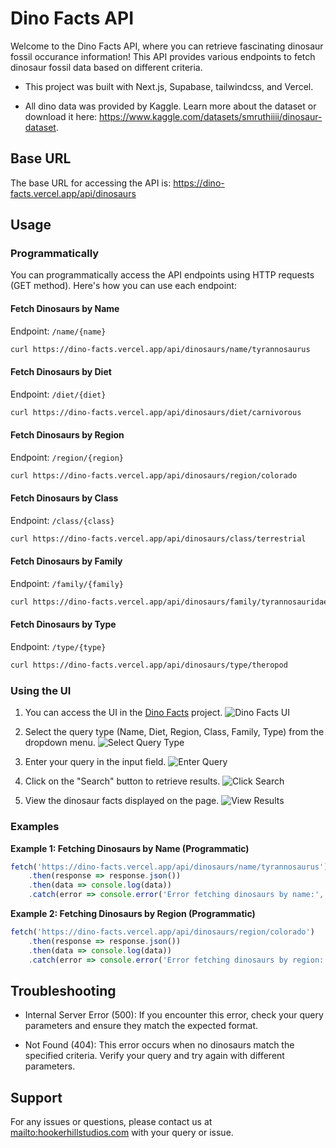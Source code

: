 # Dino Facts API

Welcome to the Dino Facts API, where you can retrieve fascinating dinosaur fossil occurance information! This API provides various endpoints to fetch dinosaur fossil data based on different criteria.

- This project was built with Next.js, Supabase, tailwindcss, and Vercel. 

- All dino data was provided by Kaggle. Learn more about the dataset or download it here: https://www.kaggle.com/datasets/smruthiiii/dinosaur-dataset.

## Base URL

The base URL for accessing the API is: https://dino-facts.vercel.app/api/dinosaurs

## Usage

### Programmatically

You can programmatically access the API endpoints using HTTP requests (GET method). Here's how you can use each endpoint:

#### Fetch Dinosaurs by Name

Endpoint: `/name/{name}`

```bash
curl https://dino-facts.vercel.app/api/dinosaurs/name/tyrannosaurus
```

#### Fetch Dinosaurs by Diet

Endpoint: `/diet/{diet}`

```bash
curl https://dino-facts.vercel.app/api/dinosaurs/diet/carnivorous
```

#### Fetch Dinosaurs by Region

Endpoint: `/region/{region}`

```bash
curl https://dino-facts.vercel.app/api/dinosaurs/region/colorado
```

#### Fetch Dinosaurs by Class

Endpoint: `/class/{class}`

```bash
curl https://dino-facts.vercel.app/api/dinosaurs/class/terrestrial
```

#### Fetch Dinosaurs by Family

Endpoint: `/family/{family}`

```bash
curl https://dino-facts.vercel.app/api/dinosaurs/family/tyrannosauridae
```

#### Fetch Dinosaurs by Type

Endpoint: `/type/{type}`

```bash
curl https://dino-facts.vercel.app/api/dinosaurs/type/theropod
```

### Using the UI

1. You can access the UI in the [Dino Facts](https://dino-facts.vercel.app/) project.
![Dino Facts UI](https://dino-facts.vercel.app/dino-preview.png)

3. Select the query type (Name, Diet, Region, Class, Family, Type) from the dropdown menu.
![Select Query Type](https://dino-facts.vercel.app/readme/1.png)

4. Enter your query in the input field.
![Enter Query](https://dino-facts.vercel.app/readme/2.png)

5. Click on the "Search" button to retrieve results.
![Click Search](https://dino-facts.vercel.app/readme/3.png)

6. View the dinosaur facts displayed on the page.
![View Results](https://dino-facts.vercel.app/readme/4.png)

### Examples

**Example 1: Fetching Dinosaurs by Name (Programmatic)**

```javascript
fetch('https://dino-facts.vercel.app/api/dinosaurs/name/tyrannosaurus')
    .then(response => response.json())
    .then(data => console.log(data))
    .catch(error => console.error('Error fetching dinosaurs by name:', error));
```

**Example 2: Fetching Dinosaurs by Region (Programmatic)**

```javascript
fetch('https://dino-facts.vercel.app/api/dinosaurs/region/colorado')
    .then(response => response.json())
    .then(data => console.log(data))
    .catch(error => console.error('Error fetching dinosaurs by region:', error));
```

## Troubleshooting

- Internal Server Error (500): If you encounter this error, check your query parameters and ensure they match the expected format.

- Not Found (404): This error occurs when no dinosaurs match the specified criteria. Verify your query and try again with different parameters.

## Support

For any issues or questions, please contact us at [mailto:hookerhillstudios.com](mailto:hookerhillstudios.com) with your query or issue.
